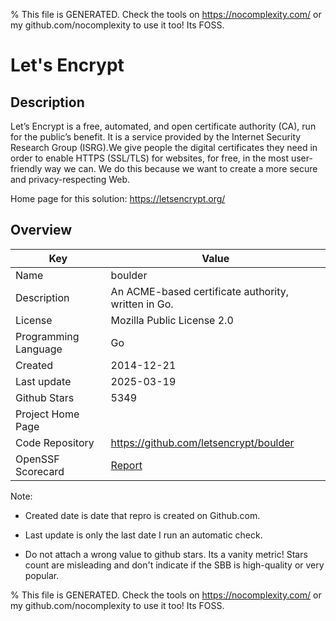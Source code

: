 
% This file is GENERATED. Check the tools on https://nocomplexity.com/ or my github.com/nocomplexity to use it too! Its FOSS. 

# Let's Encrypt

## Description 

Let’s Encrypt is a free, automated, and open certificate authority (CA), run for the public’s benefit. It is a service provided by the Internet Security Research Group (ISRG).We give people the digital certificates they need in order to enable HTTPS (SSL/TLS) for websites, for free, in the most user-friendly way we can. We do this because we want to create a more secure and privacy-respecting Web.

Home page for this solution: https://letsencrypt.org/ 

## Overview 

| Key | Value |
| --- | --- |
| Name | boulder |
| Description | An ACME-based certificate authority, written in Go.  |
| License | Mozilla Public License 2.0 |
| Programming Language | Go |
| Created | 2014-12-21 |
| Last update | 2025-03-19 |
| Github Stars | 5349 |
| Project Home Page |  |
| Code Repository | https://github.com/letsencrypt/boulder |
| OpenSSF Scorecard | [Report](https://securityscorecards.dev/viewer/?uri=github.com/letsencrypt/boulder) |

Note:
 - Created date is date that repro is created on Github.com. 

- Last update is only the last date I run an automatic check. 

- Do not attach a wrong value to github stars. Its a vanity metric! Stars count are misleading and 
don't indicate if the SBB is high-quality or very popular.

% This file is GENERATED. Check the tools on https://nocomplexity.com/ or my github.com/nocomplexity to use it too! Its FOSS. 

